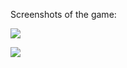 Screenshots of the game:

![](https://github.com/Chess/src/images/GameScreens/first.png)

![](https://github.com/Chess/src/images/GameScreens/second.png)
